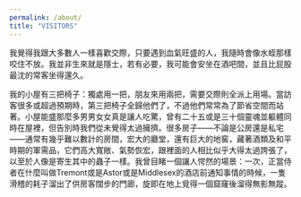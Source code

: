 ```yaml
---
permalink: /about/
title: "VISITORS"
---
```


​	我覺得我跟大多數人一樣喜歡交際，只要遇到血氣旺盛的人，我隨時會像水蛭那樣咬住不放。我並非生來就是隱士，若有必要，我可能會安坐在酒吧間，並且比屁股最沈的常客坐得還久。

​	我的小屋有三把椅子：獨處用一把，朋友來用兩把，需要交際則全派上用場。當訪客很多或超過預期時，第三把椅子全歸他們了，不過他們常常為了節省空間而站著。小屋能盛那麼多男男女女真是讓人吃驚，曾有二十五或是三十個靈魂並軀體同時在屋裡，但告別時我們從未覺得太過擁擠。很多房子——不論是公房還是私宅——通常有幾乎難以數計的房間，宏大的廳堂，還有巨大的地窖，藏著酒類及和平時期的軍需品，它們高大寬敞、氣勢恢宏，跟裡面的人相比似乎大得太過誇張了，以至於人像是寄生其中的蟲子一樣。我曾目睹一個讓人愕然的場景：一次，正當侍者在什麼叫做Tremont或是Astor或是Middlesex的酒店前通知事情的時候，一隻滑稽的耗子溜出了供房客闊步的門廊，旋即在地上覓得一個窟窿後溜得無影無蹤。
